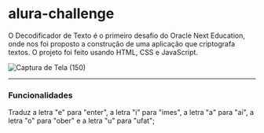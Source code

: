 # alura-challenge

 O Decodificador de Texto é o primeiro desafio do Oracle Next Education, onde nos foi proposto a construção de uma aplicação que criptografa textos. O projeto foi feito usando HTML, CSS e JavaScript.

![Captura de Tela (150)](https://github.com/user-attachments/assets/7e80f465-6074-4f18-a44b-5361cb9b05a8)

<hr>

<h3>Funcionalidades</h3>
Traduz a letra "e" para "enter", a letra "i" para "imes", a letra "a" para "ai", a letra "o" para "ober" e a letra "u" para "ufat";
